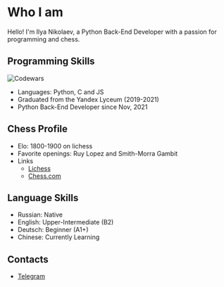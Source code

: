 # Who I am
Hello! I'm Ilya Nikolaev, a Python Back-End Developer with a passion for programming and chess.

## Programming Skills
![Codewars](https://www.codewars.com/users/ilya-nikolaev/badges/large)
- Languages: Python, C and JS
- Graduated from the Yandex Lyceum (2019-2021)
- Python Back-End Developer since Nov, 2021

## Chess Profile
- Elo: 1800-1900 on lichess
- Favorite openings: Ruy Lopez and Smith-Morra Gambit
- Links
  - [Lichess](https://lichess.org/@/yuzelesss)
  - [Chess.com](https://www.chess.com/member/yuzelezzz)
 
## Language Skills
- Russian: Native
- English: Upper-Intermediate (B2)
- Deutsch: Beginner (A1+)
- Chinese: Currently Learning

## Contacts
- [Telegram](https://t.me/rnurnu)
